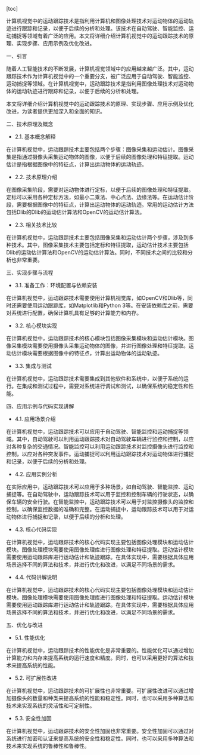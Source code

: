 
[toc]                    
                
                
计算机视觉中的运动跟踪技术是指利用计算机和图像处理技术对运动物体的运动轨迹进行跟踪和记录，以便于后续的分析和处理。该技术在自动驾驶、智能监控、运动捕捉等领域有着广泛的应用。本文将详细介绍计算机视觉中的运动跟踪技术的原理、实现步骤、应用示例及优化改进。

一、引言

随着人工智能技术的不断发展，计算机视觉领域中的应用越来越广泛。其中，运动跟踪技术作为计算机视觉中的一个重要分支，被广泛应用于自动驾驶、智能监控、运动捕捉等领域。在计算机视觉中，运动跟踪技术是指利用图像处理技术对运动物体的运动轨迹进行跟踪和记录，以便于后续的分析和处理。

本文将详细介绍计算机视觉中的运动跟踪技术的原理、实现步骤、应用示例及优化改进，为读者提供更加深入和全面的知识。

二、技术原理及概念

- 2.1. 基本概念解释

在计算机视觉中，运动跟踪技术主要包括两个步骤：图像采集和运动估计。图像采集是指通过摄像头采集运动物体的图像，以便于后续的图像处理和特征提取。运动估计是指根据图像中的特征点，计算出运动物体的运动轨迹。

- 2.2. 技术原理介绍

在图像采集阶段，需要对运动物体进行定标，以便于后续的图像处理和特征提取。定标可以采用各种定标方法，如最小二乘法、中心点法、边缘法等。在运动估计阶段，需要根据图像中的特征点，计算出运动物体的运动轨迹。常用的运动估计方法包括Dlib的Dlib的运动估计算法和OpenCV的运动估计算法。

- 2.3. 相关技术比较

在计算机视觉中，运动跟踪技术主要包括图像采集和运动估计两个步骤，涉及到多种技术。其中，图像采集技术主要包括定标和特征提取，运动估计技术主要包括Dlib的运动估计算法和OpenCV的运动估计算法。同时，不同技术之间的比较和分析也非常重要。

三、实现步骤与流程

- 3.1. 准备工作：环境配置与依赖安装

在计算机视觉中，运动跟踪技术需要使用计算机视觉库，如OpenCV和Dlib等，同时还需要使用运动跟踪库，如Matplotlib和Python 3等。在安装依赖库之前，需要对系统进行配置，确保计算机具有足够的计算能力和内存。

- 3.2. 核心模块实现

在计算机视觉中，运动跟踪技术的核心模块包括图像采集模块和运动估计模块。图像采集模块需要使用摄像头采集运动物体的图像，并进行图像处理和特征提取。运动估计模块需要根据图像中的特征点，计算出运动物体的运动轨迹。

- 3.3. 集成与测试

在计算机视觉中，运动跟踪技术需要集成到其他软件和系统中，以便于系统的运行。在集成和测试过程中，需要对系统进行调试和测试，以确保系统的稳定性和性能。

四、应用示例与代码实现讲解

- 4.1. 应用场景介绍

在计算机视觉中，运动跟踪技术可以应用于自动驾驶、智能监控和运动捕捉等领域。其中，自动驾驶可以利用运动跟踪技术对自动驾驶车辆进行监控和控制，以应对各种复杂的交通情况。智能监控可以利用运动跟踪技术对监控摄像头进行监控和控制，以应对各种突发事件。运动捕捉可以利用运动跟踪技术对运动物体进行捕捉和记录，以便于后续的分析和处理。

- 4.2. 应用实例分析

在实际应用中，运动跟踪技术可以应用于多种场景，如自动驾驶、智能监控、运动捕捉等。在自动驾驶中，运动跟踪技术可以用于监控和控制车辆的行驶状态，以确保车辆的安全行驶。在智能监控中，运动跟踪技术可以用于对监控摄像头的监控和控制，以确保监控数据的准确和完整。在运动捕捉中，运动跟踪技术可以用于对运动物体进行捕捉和记录，以便于后续的分析和处理。

- 4.3. 核心代码实现

在计算机视觉中，运动跟踪技术的核心代码实现主要包括图像处理模块和运动估计模块。图像处理模块需要使用图像处理库进行图像处理和特征提取。运动估计模块需要使用运动跟踪库进行运动估计和轨迹跟踪。在具体实现中，需要根据具体应用场景选择不同的算法和技术，并进行优化和改进，以满足不同场景的需求。

- 4.4. 代码讲解说明

在计算机视觉中，运动跟踪技术的核心代码实现主要包括图像处理模块和运动估计模块。图像处理模块需要使用图像处理库进行图像处理和特征提取。运动估计模块需要使用运动跟踪库进行运动估计和轨迹跟踪。在具体实现中，需要根据具体应用场景选择不同的算法和技术，并进行优化和改进，以满足不同场景的需求。

五、优化与改进

- 5.1. 性能优化

在计算机视觉中，运动跟踪技术的性能优化是非常重要的。性能优化可以通过增加计算能力和内存来提高系统的运行速度和精度。同时，也可以采用更好的算法和技术来提高系统的性能。

- 5.2. 可扩展性改进

在计算机视觉中，运动跟踪技术的可扩展性也非常重要。可扩展性改进可以通过增加摄像头的数量和种类来提高系统的性能和稳定性。同时，也可以采用多种算法和技术来实现系统的灵活性和可定制性。

- 5.3. 安全性加固

在计算机视觉中，运动跟踪技术的安全性加固也非常重要。安全性加固可以通过对系统进行加密和认证来提高系统的安全性和稳定性。同时，也可以采用多种算法和技术来实现系统的鲁棒性和鲁棒性。

